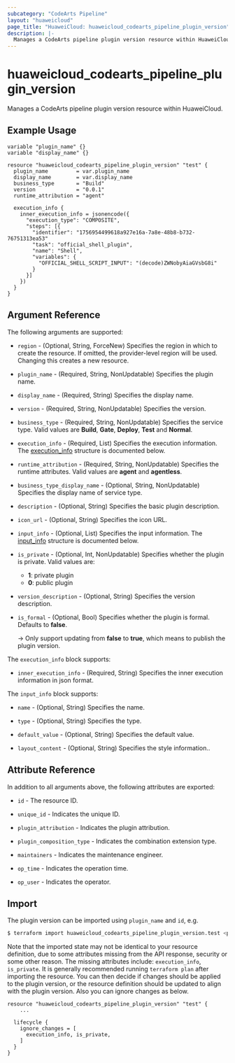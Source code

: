 ```yaml
---
subcategory: "CodeArts Pipeline"
layout: "huaweicloud"
page_title: "HuaweiCloud: huaweicloud_codearts_pipeline_plugin_version"
description: |-
  Manages a CodeArts pipeline plugin version resource within HuaweiCloud.
---
```


# huaweicloud_codearts_pipeline_plugin_version

Manages a CodeArts pipeline plugin version resource within HuaweiCloud.

## Example Usage

```hcl
variable "plugin_name" {}
variable "display_name" {}

resource "huaweicloud_codearts_pipeline_plugin_version" "test" {
  plugin_name         = var.plugin_name
  display_name        = var.display_name
  business_type       = "Build"
  version             = "0.0.1"
  runtime_attribution = "agent"

  execution_info {
    inner_execution_info = jsonencode({
      "execution_type": "COMPOSITE",
      "steps": [{
        "identifier": "1756954499618a927e16a-7a8e-48b8-b732-76751313ea53"
        "task": "official_shell_plugin",
        "name": "Shell",
        "variables": {
          "OFFICIAL_SHELL_SCRIPT_INPUT": "(decode)ZWNobyAiaGVsbG8i"
        }
      }]
    })
  }
}
```

## Argument Reference

The following arguments are supported:

* `region` - (Optional, String, ForceNew) Specifies the region in which to create the resource.
  If omitted, the provider-level region will be used.
  Changing this creates a new resource.

* `plugin_name` - (Required, String, NonUpdatable) Specifies the plugin name.

* `display_name` - (Required, String) Specifies the display name.

* `version` - (Required, String, NonUpdatable) Specifies the version.

* `business_type` - (Required, String, NonUpdatable) Specifies the service type.
  Valid values are **Build**, **Gate**, **Deploy**, **Test** and **Normal**.

* `execution_info` - (Required, List) Specifies the execution information.
  The [execution_info](#block--execution_info) structure is documented below.

* `runtime_attribution` - (Required, String, NonUpdatable) Specifies the runtime attributes.
  Valid values are **agent** and **agentless**.

* `business_type_display_name` - (Optional, String, NonUpdatable) Specifies the display name of service type.

* `description` - (Optional, String) Specifies the basic plugin description.

* `icon_url` - (Optional, String) Specifies the icon URL.

* `input_info` - (Optional, List) Specifies the input information.
  The [input_info](#block--input_info) structure is documented below.

* `is_private` - (Optional, Int, NonUpdatable) Specifies whether the plugin is private.
  Valid values are:
  + **1**: private plugin
  + **0**: public plugin

* `version_description` - (Optional, String) Specifies the version description.

* `is_formal` - (Optional, Bool) Specifies whether the plugin is formal. Defaults to **false**.

  -> Only support updating from **false** to **true**, which means to publish the plugin version.

<a name="block--execution_info"></a>
The `execution_info` block supports:

* `inner_execution_info` - (Required, String) Specifies the inner execution information in json format.

<a name="block--input_info"></a>
The `input_info` block supports:

* `name` - (Optional, String) Specifies the name.

* `type` - (Optional, String) Specifies the type.

* `default_value` - (Optional, String) Specifies the default value.

* `layout_content` - (Optional, String) Specifies the style information..

## Attribute Reference

In addition to all arguments above, the following attributes are exported:

* `id` - The resource ID.

* `unique_id` - Indicates the unique ID.

* `plugin_attribution` - Indicates the plugin attribution.

* `plugin_composition_type` - Indicates the combination extension type.

* `maintainers` - Indicates the maintenance engineer.

* `op_time` - Indicates the operation time.

* `op_user` - Indicates the operator.

## Import

The plugin version can be imported using `plugin_name` and `id`, e.g.

```bash
$ terraform import huaweicloud_codearts_pipeline_plugin_version.test <plugin_name>/<id>
```

Note that the imported state may not be identical to your resource definition, due to some attributes missing from the
API response, security or some other reason.
The missing attributes include: `execution_info`, `is_private`.
It is generally recommended running `terraform plan` after importing the resource.
You can then decide if changes should be applied to the plugin version, or the resource definition should be updated to
align with the plugin version. Also you can ignore changes as below.

```hcl
resource "huaweicloud_codearts_pipeline_plugin_version" "test" {
    ...

  lifecycle {
    ignore_changes = [
      execution_info, is_private,
    ]
  }
}
```
